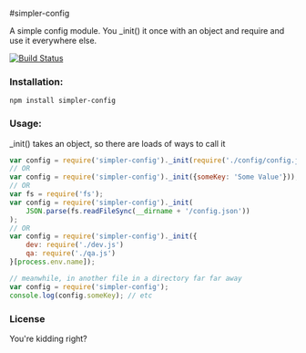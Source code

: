 #simpler-config

A simple config module. You _init() it once with an object and require and use it everywhere else.

[![Build Status](https://travis-ci.org/maxnachlinger/simpler-config.png?branch=master)](https://travis-ci.org/maxnachlinger/simpler-config)

### Installation:
```
npm install simpler-config
```
### Usage:
 _init() takes an object, so there are loads of ways to call it
 
```javascript
var config = require('simpler-config')._init(require('./config/config.js'));
// OR
var config = require('simpler-config')._init({someKey: 'Some Value'}));
// OR
var fs = require('fs');
var config = require('simpler-config')._init(
	JSON.parse(fs.readFileSync(__dirname + '/config.json'))
);
// OR
var config = require('simpler-config')._init({
	dev: require('./dev.js')
	qa: require('./qa.js')
}[process.env.name]);

// meanwhile, in another file in a directory far far away
var config = require('simpler-config');
console.log(config.someKey); // etc
```

### License
You're kidding right?
